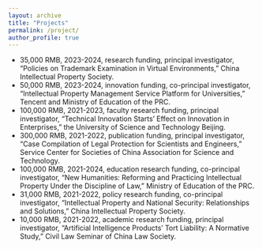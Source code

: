```yaml
---
layout: archive
title: "Projects"
permalink: /project/
author_profile: true
---
```


* 35,000 RMB, 2023-2024, research funding, principal investigator, “Policies on Trademark
Examination in Virtual Environments,” China Intellectual Property Society.
* 50,000 RMB, 2023-2024, innovation funding, co-principal investigator, “Intellectual Property 
Management Service Platform for Universities,” Tencent and Ministry of Education of the PRC.
* 100,000 RMB, 2021-2023, faculty research funding, principal investigator, “Technical Innovation 
Starts’ Effect on Innovation in Enterprises,” the University of Science and Technology Beijing.
* 300,000 RMB, 2021-2022, publication funding, principal investigator, “Case Compilation of Legal 
Protection for Scientists and Engineers,” Service Center for Societies of China Association for 
Science and Technology.
* 100,000 RMB, 2021-2024, education research funding, co-principal investigator, “New Humanities: 
Reforming and Practicing Intellectual Property Under the Discipline of Law,” Ministry of Education 
of the PRC.
* 31,000 RMB, 2021-2022, policy research funding, co-principal investigator, “Intellectual Property 
and National Security: Relationships and Solutions,” China Intellectual Property Society.
* 10,000 RMB, 2021-2022, academic research funding, principal investigator, “Artificial Intelligence 
Products’ Tort Liability: A Normative Study,” Civil Law Seminar of China Law Society.
